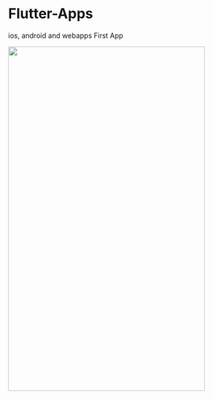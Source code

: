 # Flutter-Apps
ios, android and webapps
First App

<img src="https://raw.githubusercontent.com/alphoenixbiz/Flutter-Apps/Screenshot_1569164759.png" width="400" height="700">

